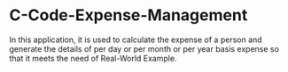 # C-Code-Expense-Management
In this application, it is used to calculate the expense of a person and generate the details of per day or per month or per year basis expense so that it meets the need of Real-World Example.
